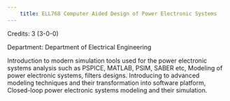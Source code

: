 ```yaml
---
    title: ELL768 Computer Aided Design of Power Electronic Systems
---
```

Credits: 3 (3-0-0)

Department: Department of Electrical Engineering

Introduction to modern simulation tools used for the power electronic systems analysis such as PSPICE, MATLAB, PSIM, SABER etc, Modeling of power electronic systems, filters designs. Introducing to advanced modeling techniques and their transformation into software platform, Closed-loop power electronic systems modeling and their simulation.